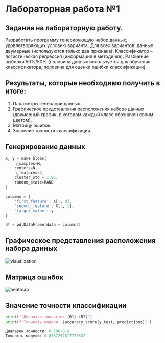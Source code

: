 # Лабораторная работа №1

## Задание на лабораторную работу.

Разработать программу генерирующую набор данных, удовлетворяющих условию
варианта. Для всех вариантов: данные двумерные (используются только два признака).
Классификатор – логистическая регрессия (информация в методичке). Разбиение выборки
50%/50% (половина данных используется для обучения классификатора, половина для
оценки ошибки классификации).

## Результаты, которые необходимо получить в итоге:
1. Параметры генерации данных.
2. Графическое представления расположения набора данных (двумерный график, в
котором каждый класс обозначен своим цветом).
3. Матрицу ошибок.
4. Значение точности классификации.

## Генерирование данных
```python
X, y = make_blobs(
    n_samples=M, 
    centers=N, 
    n_features=2,
    cluster_std = 1.85,
    random_state=RAND
)
 
columns = {
    'first_feature': X[:, 0], 
    'second_feature': X[:, 1], 
    'target_value': y
}

df = pd.DataFrame(data = columns)
```
## Графическое представления расположения набора данных
![visualization](https://github.com/witssaa/2021-AI-ML/blob/main/Logistic%20Regression/images/visual.png)

## Матрица ошибок
![heatmap](https://github.com/witssaa/2021-AI-ML/blob/main/Logistic%20Regression/images/heat.png)

## Значение точности классификации
```python
print(f"Диапазон точности: {R1}-{R2}")
print(f"Точность модели: {accuracy_score(y_test, predictions)}")

Диапазон точности: 0.586-0.6
Точность модели: 0.8587257617728532
```
